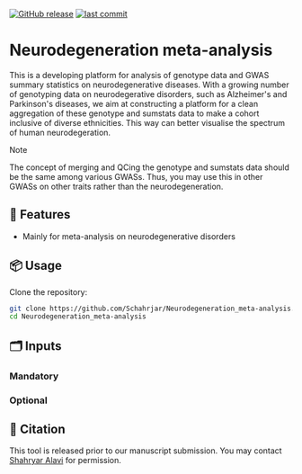 [![GitHub release](https://img.shields.io/github/v/release/Schahrjar/Neurodegeneration_meta-analysis)](https://github.com/Schahrjar/Neurodegeneration_meta-analysis/releases/latest)
[![last commit](https://img.shields.io/github/last-commit/Schahrjar/Neurodegeneration_meta-analysis)](https://github.com/Schahrjar/Neurodegeneration_meta-analysis/commits/main)

# Neurodegeneration meta-analysis
This is a developing platform for analysis of genotype data and GWAS summary statistics on neurodegenerative diseases. With a growing number of genotyping data on neurodegerative disorders, such as Alzheimer's and Parkinson's diseases, we aim at constructing a platform for a clean aggregation of these genotype and sumstats data to make a cohort inclusive of diverse ethnicities. This way can better visualise the spectrum of human neurodegeration.

> [!NOTE]
> The concept of merging and QCing the genotype and sumstats data should be the same among various GWASs. Thus, you may use this in other GWASs on other traits rather than the neurodegeneration.

## 🔧 Features
- Mainly for meta-analysis on neurodegenerative disorders

## 📦 Usage
Clone the repository:

```bash
git clone https://github.com/Schahrjar/Neurodegeneration_meta-analysis.git
cd Neurodegeneration_meta-analysis

```

## 🗂️ Inputs
### Mandatory

### Optional

## 📜 Citation

This tool is released prior to our manuscript submission. You may contact [Shahryar Alavi](https://schahrjar.github.io/) for permission.
